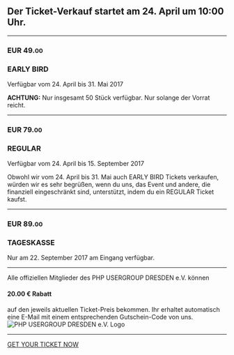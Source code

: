 
<h2 class="text-center">Der Ticket-Verkauf startet am 24. April um 10:00 Uhr.</h2>

<hr class="blockspace">

<div class="tickets">
	<div class="row">
		<div class="col-xs-12 col-sm-4 col-md-3">
			<h3>EUR 49.<small>00</small></h3>	
		</div>
		<div class="col-xs-12 col-sm-8 col-md-9">
			<h3>EARLY BIRD</h3>
			<p class="text-muted">Verfügbar vom 24. April bis 31. Mai 2017</p>
			<p><b class="text-danger">ACHTUNG:</b> Nur insgesamt 50 Stück verfügbar. Nur solange der Vorrat reicht.</p>
		</div>
	</div>
	<hr class="blockspace">
	<div class="row">
		<div class="col-xs-12 col-sm-4 col-md-3">
			<h3>EUR 79.<small>00</small></h3>	
		</div>
		<div class="col-xs-12 col-sm-8 col-md-9">
			<h3>REGULAR</h3>
			<p class="text-muted">Verfügbar vom 24. April bis 15. September 2017</p>
			<p>
				Obwohl wir vom 24. April bis 31. Mai auch EARLY BIRD Tickets verkaufen, würden wir es sehr begrüßen, 
				wenn du uns, das Event und andere, die finanziell eingeschränkt sind, unterstützt, indem du ein REGULAR Ticket kaufst.
			</p>
		</div>
	</div>
	<hr class="blockspace">
	<div class="row">
		<div class="col-xs-12 col-sm-4 col-md-3">
			<h3>EUR 89.<small>00</small></h3>	
		</div>
		<div class="col-xs-12 col-sm-8 col-md-9">
			<h3>TAGESKASSE</h3>
			<p class="text-muted">Nur am 22. September 2017 am Eingang verfügbar.</p>
		</div>
	</div>
</div>

<hr class="blockspace">

<div class="row">
	<div class="col-xs-12 col-sm-12 col-md-9 col-lg-10 text-center">
		Alle offiziellen Mitglieder des PHP USERGROUP DRESDEN e.V. können 
		<h4 class="text-center">
			20.00 &euro; Rabatt
		</h4>
		auf den jeweils aktuellen Ticket-Preis bekommen. 
		Ihr erhaltet automatisch eine E-Mail mit einem entsprechenden Gutschein-Code von uns. 
	</div>
	<div class="hidden-xs hidden-sm col-md-3 col-lg-2">
		<img src="@baseUrl@/images/logo.png" class="img-responsive" alt="PHP USERGROUP DRESDEN e.V. Logo">
	</div>
</div>

<hr class="blockspace">

<div class="text-center">
	<a href="https://www.eventbrite.de/preview?eid=33522252961" title="GET YOUR TICKET" class="blockspace btn btn-block btn-success btn-lg text-uppercase">
		<i class="fa fa-ticket"></i> GET YOUR TICKET NOW <i class="fa fa-ticket"></i>
	</a>
</div>
